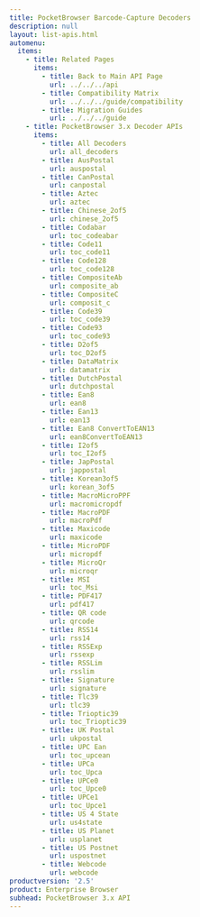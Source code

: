 ```yaml
---
title: PocketBrowser Barcode-Capture Decoders
description: null
layout: list-apis.html
automenu:
  items:
    - title: Related Pages
      items:
        - title: Back to Main API Page
          url: ../../../api
        - title: Compatibility Matrix
          url: ../../../guide/compatibility
        - title: Migration Guides
          url: ../../../guide
    - title: PocketBrowser 3.x Decoder APIs
      items:
        - title: All Decoders
          url: all_decoders
        - title: AusPostal
          url: auspostal
        - title: CanPostal
          url: canpostal
        - title: Aztec
          url: aztec
        - title: Chinese_2of5
          url: chinese_2of5
        - title: Codabar
          url: toc_codeabar
        - title: Code11
          url: toc_code11
        - title: Code128
          url: toc_code128
        - title: CompositeAb
          url: composite_ab
        - title: CompositeC
          url: composit_c
        - title: Code39
          url: toc_code39
        - title: Code93
          url: toc_code93
        - title: D2of5
          url: toc_D2of5
        - title: DataMatrix
          url: datamatrix
        - title: DutchPostal
          url: dutchpostal
        - title: Ean8
          url: ean8
        - title: Ean13
          url: ean13
        - title: Ean8 ConvertToEAN13
          url: ean8ConvertToEAN13
        - title: I2of5
          url: toc_I2of5
        - title: JapPostal
          url: jappostal
        - title: Korean3of5
          url: korean_3of5
        - title: MacroMicroPPF
          url: macromicropdf
        - title: MacroPDF
          url: macroPdf
        - title: Maxicode
          url: maxicode
        - title: MicroPDF
          url: micropdf
        - title: MicroQr
          url: microqr
        - title: MSI
          url: toc_Msi
        - title: PDF417
          url: pdf417
        - title: QR code
          url: qrcode
        - title: RSS14
          url: rss14
        - title: RSSExp
          url: rssexp
        - title: RSSLim
          url: rsslim
        - title: Signature
          url: signature
        - title: Tlc39
          url: tlc39
        - title: Trioptic39
          url: toc_Trioptic39
        - title: UK Postal
          url: ukpostal
        - title: UPC Ean
          url: toc_upcean
        - title: UPCa
          url: toc_Upca
        - title: UPCe0
          url: toc_Upce0
        - title: UPCe1
          url: toc_Upce1
        - title: US 4 State
          url: us4state
        - title: US Planet
          url: usplanet
        - title: US Postnet
          url: uspostnet
        - title: Webcode
          url: webcode
productversion: '2.5'
product: Enterprise Browser
subhead: PocketBrowser 3.x API
---
```


